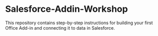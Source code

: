 # Salesforce-Addin-Workshop
This repository contains step-by-step instructions for building your first Office Add-in and connecting it to data in Salesforce.
